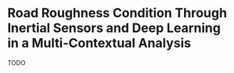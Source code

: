 # Road Roughness Condition Through Inertial Sensors and Deep Learning in a Multi-Contextual Analysis

TODO
